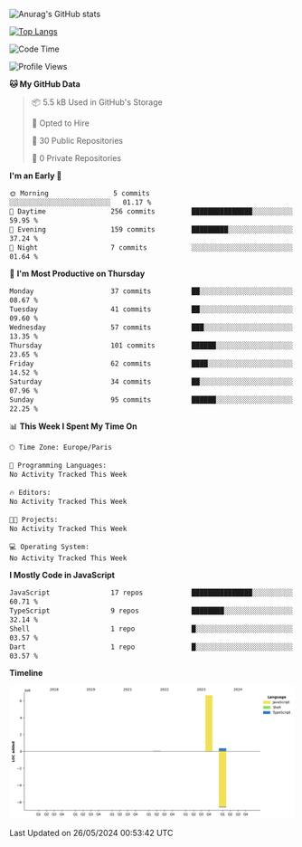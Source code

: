 ![Anurag's GitHub stats](https://github-readme-stats.vercel.app/api?username=sufiane&theme=dark&show_icons=true&count_private=true)


[![Top Langs](https://github-readme-stats.vercel.app/api/top-langs/?username=sufiane&layout=compact)](https://github.com/anuraghazra/github-readme-stats)

<!--START_SECTION:waka-->
![Code Time](http://img.shields.io/badge/Code%20Time-1%2C067%20hrs%2056%20mins-blue)

![Profile Views](http://img.shields.io/badge/Profile%20Views-1-blue)

**🐱 My GitHub Data** 

> 📦 5.5 kB Used in GitHub's Storage 
 > 
> 💼 Opted to Hire
 > 
> 📜 30 Public Repositories 
 > 
> 🔑 0 Private Repositories 
 > 
**I'm an Early 🐤** 

```text
🌞 Morning                5 commits           ░░░░░░░░░░░░░░░░░░░░░░░░░   01.17 % 
🌆 Daytime                256 commits         ███████████████░░░░░░░░░░   59.95 % 
🌃 Evening                159 commits         █████████░░░░░░░░░░░░░░░░   37.24 % 
🌙 Night                  7 commits           ░░░░░░░░░░░░░░░░░░░░░░░░░   01.64 % 
```
📅 **I'm Most Productive on Thursday** 

```text
Monday                   37 commits          ██░░░░░░░░░░░░░░░░░░░░░░░   08.67 % 
Tuesday                  41 commits          ██░░░░░░░░░░░░░░░░░░░░░░░   09.60 % 
Wednesday                57 commits          ███░░░░░░░░░░░░░░░░░░░░░░   13.35 % 
Thursday                 101 commits         ██████░░░░░░░░░░░░░░░░░░░   23.65 % 
Friday                   62 commits          ████░░░░░░░░░░░░░░░░░░░░░   14.52 % 
Saturday                 34 commits          ██░░░░░░░░░░░░░░░░░░░░░░░   07.96 % 
Sunday                   95 commits          ██████░░░░░░░░░░░░░░░░░░░   22.25 % 
```


📊 **This Week I Spent My Time On** 

```text
🕑︎ Time Zone: Europe/Paris

💬 Programming Languages: 
No Activity Tracked This Week

🔥 Editors: 
No Activity Tracked This Week

🐱‍💻 Projects: 
No Activity Tracked This Week

💻 Operating System: 
No Activity Tracked This Week
```

**I Mostly Code in JavaScript** 

```text
JavaScript               17 repos            ███████████████░░░░░░░░░░   60.71 % 
TypeScript               9 repos             ████████░░░░░░░░░░░░░░░░░   32.14 % 
Shell                    1 repo              █░░░░░░░░░░░░░░░░░░░░░░░░   03.57 % 
Dart                     1 repo              █░░░░░░░░░░░░░░░░░░░░░░░░   03.57 % 
```



**Timeline**

![Lines of Code chart](https://raw.githubusercontent.com/Sufiane/Sufiane/main/assets/bar_graph.png)


 Last Updated on 26/05/2024 00:53:42 UTC
<!--END_SECTION:waka-->


<!--
**Sufiane/sufiane** is a ✨ _special_ ✨ repository because its `README.md` (this file) appears on your GitHub profile.

Here are some ideas to get you started:

- 🔭 I’m currently working on ...
- 🌱 I’m currently learning ...
- 👯 I’m looking to collaborate on ...
- 🤔 I’m looking for help with ...
- 💬 Ask me about ...
- 📫 How to reach me: ...
- 😄 Pronouns: ...
- ⚡ Fun fact: ...
-->
